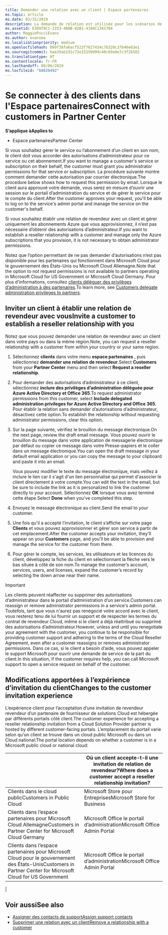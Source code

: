 ```yaml
---
title: Demander une relation avec un client | Espace partenaires
ms.topic: article
ms.date: 03/15/2019
description: La demande de relation est utilisée pour les scénarios de type Multipartenaire et Multicanal. Elle est également utile si un client supprime vos privilèges d’administration délégués et que vous devez les restaurer pour fournir des services d’approvisionnement ou de support.
ms.assetid: E3D979C1-2253-408B-82B1-4104C1341704
author: MaggiePucciEvans
ms.author: evansma
ms.localizationpriority: medium
ms.openlocfilehash: 099f38fa6acf523f7627434c7b320c37b46e63e1
ms.sourcegitcommit: bae29ab191c72e15259d99c40c69a9e7c3f2b502
ms.translationtype: HT
ms.contentlocale: fr-FR
ms.lasthandoff: 08/06/2019
ms.locfileid: "68820492"
---
```

# <a name="connect-with-customers-in-partner-center"></a><span data-ttu-id="0e1df-104">Se connecter à des clients dans l'Espace partenaires</span><span class="sxs-lookup"><span data-stu-id="0e1df-104">Connect with customers in Partner Center</span></span>

<span data-ttu-id="0e1df-105">**S’applique à**</span><span class="sxs-lookup"><span data-stu-id="0e1df-105">**Applies to**</span></span>

-  <span data-ttu-id="0e1df-106">Espace partenaires</span><span class="sxs-lookup"><span data-stu-id="0e1df-106">Partner Center</span></span>

<span data-ttu-id="0e1df-107">Si vous souhaitez gérer le service ou l’abonnement d’un client en son nom, le client doit vous accorder des autorisations d’administrateur pour ce service ou cet abonnement.</span><span class="sxs-lookup"><span data-stu-id="0e1df-107">If you want to manage a customer's service or subscription on their behalf, the customer must grant you administrator permissions for that service or subscription.</span></span> <span data-ttu-id="0e1df-108">La procédure suivante montre comment demander cette autorisation par courrier électronique.</span><span class="sxs-lookup"><span data-stu-id="0e1df-108">The procedure below shows how to request this permission by email.</span></span> <span data-ttu-id="0e1df-109">Lorsque le client aura approuvé votre demande, vous serez en mesure d’ouvrir une session sur le portail d’administration du service et de gérer le service pour le compte du client.</span><span class="sxs-lookup"><span data-stu-id="0e1df-109">After the customer approves your request, you'll be able to log on to the service's admin portal and manage the service on the customer's behalf.</span></span>

<span data-ttu-id="0e1df-110">Si vous souhaitez établir une relation de revendeur avec un client et gérer uniquement les abonnements Azure que vous approvisionnez, il n’est pas nécessaire d’obtenir des autorisations d’administrateur.</span><span class="sxs-lookup"><span data-stu-id="0e1df-110">If you want to establish a reseller relationship with a customer and manage only the Azure subscriptions that you provision, it is not necessary to obtain administrator permissions.</span></span>

<span data-ttu-id="0e1df-111">Notez que l’option permettant de ne pas demander d’autorisations n’est pas disponible pour les partenaires qui fonctionnent dans Microsoft Cloud pour le gouvernement des États-Unis ou Microsoft Cloud Allemagne.</span><span class="sxs-lookup"><span data-stu-id="0e1df-111">Note that the option to not request permissions is not available to partners operating in Microsoft Cloud for US Government or Microsoft Cloud Germany.</span></span> <span data-ttu-id="0e1df-112">Pour plus d’informations, consultez [clients déléguer des privilèges d’administration à des partenaires](https://docs.microsoft.com/partner-center/customers_revoke_admin_privileges).</span><span class="sxs-lookup"><span data-stu-id="0e1df-112">To learn more, see [Customers delegate administration privileges to partners](https://docs.microsoft.com/partner-center/customers_revoke_admin_privileges).</span></span>


## <a name="invite-a-customer-to-establish-a-reseller-relationship-with-you"></a><span data-ttu-id="0e1df-113">Inviter un client à établir une relation de revendeur avec vous</span><span class="sxs-lookup"><span data-stu-id="0e1df-113">Invite a customer to establish a reseller relationship with you</span></span>

<span data-ttu-id="0e1df-114">Notez que vous pouvez demander une relation de revendeur avec un client dans votre pays ou dans la même région.</span><span class="sxs-lookup"><span data-stu-id="0e1df-114">Note, you can request a reseller relationship with a customer from within your country or your same region.</span></span>

1.  <span data-ttu-id="0e1df-115">Sélectionnez **clients** dans votre menu **espace partenaires** , puis sélectionnez **demander une relation de revendeur**.</span><span class="sxs-lookup"><span data-stu-id="0e1df-115">Select **Customers** from your **Partner Center** menu and then select **Request a reseller relationship**.</span></span>

2.  <span data-ttu-id="0e1df-116">Pour demander des autorisations d’administrateur à ce client, sélectionnez **inclure des privilèges d’administration déléguée pour Azure Active Directory et Office 365**.</span><span class="sxs-lookup"><span data-stu-id="0e1df-116">To request administrator permissions from this customer, select **Include delegated administration privileges for Azure Active Directory and Office 365**.</span></span> <span data-ttu-id="0e1df-117">Pour établir la relation sans demander d’autorisations d’administrateur, désactivez cette option.</span><span class="sxs-lookup"><span data-stu-id="0e1df-117">To establish the relationship without requesting administrator permissions, clear this option.</span></span> 

3.  <span data-ttu-id="0e1df-118">Sur la page suivante, vérifiez le brouillon du message électronique.</span><span class="sxs-lookup"><span data-stu-id="0e1df-118">On the next page, review the draft email message.</span></span> <span data-ttu-id="0e1df-119">Vous pouvez ouvrir le brouillon du message dans votre application de messagerie électronique par défaut ou copier ce message dans votre Presse-papiers et le coller dans un message électronique.</span><span class="sxs-lookup"><span data-stu-id="0e1df-119">You can open the draft message in your default email application or you can copy the message to your clipboard and paste it into an email.</span></span> 

    <span data-ttu-id="0e1df-120">Vous pouvez modifier le texte du message électronique, mais veillez à inclure le lien car il s'agit d'un lien personnalisé qui permet d'associer le client directement à votre compte.</span><span class="sxs-lookup"><span data-stu-id="0e1df-120">You can edit the text in the email, but be sure to include the link as it is personalized to link the customer directly to your account.</span></span> <span data-ttu-id="0e1df-121">Sélectionnez **OK** lorsque vous avez terminé cette étape.</span><span class="sxs-lookup"><span data-stu-id="0e1df-121">Select **Done** when you’ve completed this step.</span></span>

3.  <span data-ttu-id="0e1df-122">Envoyez le message électronique au client.</span><span class="sxs-lookup"><span data-stu-id="0e1df-122">Send the email to your customer.</span></span>

5.  <span data-ttu-id="0e1df-123">Une fois qu'il a accepté l’invitation, le client s’affiche sur votre page **Clients** et vous pouvez approvisionner et gérer son service à partir de cet emplacement.</span><span class="sxs-lookup"><span data-stu-id="0e1df-123">After the customer accepts your invitation, they'll appear on your **Customers** page, and you'll be able to provision and manage the service for the customer from there.</span></span>

 
6.  <span data-ttu-id="0e1df-124">Pour gérer le compte, les services, les utilisateurs et les licences du client, développez la fiche du client en sélectionnant la flèche vers le bas située à côté de son nom.</span><span class="sxs-lookup"><span data-stu-id="0e1df-124">To manage the customer’s account, services, users, and licenses, expand the customer’s record by selecting the down arrow near their name.</span></span>


> [!IMPORTANT]  
> <span data-ttu-id="0e1df-125">Les clients peuvent réaffecter ou supprimer des autorisations d’administrateur dans le portail d’administration d’un service.</span><span class="sxs-lookup"><span data-stu-id="0e1df-125">Customers can reassign or remove administrator permissions in a service's admin portal.</span></span> <span data-ttu-id="0e1df-126">Toutefois, tant que vous n'aurez pas renégocié votre accord avec le client, vous resterez tenu de lui fournir un support et de respecter les termes du contrat de revendeur Cloud, même si le client a déjà réattribué ou supprimé des autorisations d’administrateur.</span><span class="sxs-lookup"><span data-stu-id="0e1df-126">However, unless and until you renegotiate your agreement with the customer, you continue to be responsible for providing customer support and adhering to the terms of the Cloud Reseller Agreement, even after a customer reassigns or removes administrator permissions.</span></span> <span data-ttu-id="0e1df-127">Dans ce cas, si le client a besoin d’aide, vous pouvez appeler le support Microsoft pour ouvrir une demande de service de la part du client.</span><span class="sxs-lookup"><span data-stu-id="0e1df-127">In this situation, if the customer requires help, you can call Microsoft support to open a service request on behalf of the customer.</span></span>

## <a name="changes-to-the-customer-invitation-experience"></a><span data-ttu-id="0e1df-128">Modifications apportées à l’expérience d’invitation du client</span><span class="sxs-lookup"><span data-stu-id="0e1df-128">Changes to the customer invitation experience</span></span>

<span data-ttu-id="0e1df-129">L’expérience client pour l’acceptation d’une invitation de revendeur revendeur d’un partenaire de fournisseur de solutions Cloud est hébergée par différents portails côté client.</span><span class="sxs-lookup"><span data-stu-id="0e1df-129">The customer experience for accepting a reseller relationship invitation from a Cloud Solution Provider partner is hosted by different customer-facing portals.</span></span> <span data-ttu-id="0e1df-130">L’emplacement du portail varie selon qu’un client se trouve dans un cloud public Microsoft ou dans un Cloud national:</span><span class="sxs-lookup"><span data-stu-id="0e1df-130">The portal location depends on whether a customer is in a Microsoft public cloud or national cloud:</span></span> 

|  | <span data-ttu-id="0e1df-131">Où un client accepte-t-il une invitation de relation de revendeur?</span><span class="sxs-lookup"><span data-stu-id="0e1df-131">Where does a customer accept a reseller relationship invitation?</span></span> |
|---------|---------
| <span data-ttu-id="0e1df-132">Clients dans le cloud public</span><span class="sxs-lookup"><span data-stu-id="0e1df-132">Customers in Public Cloud</span></span> | <span data-ttu-id="0e1df-133">Microsoft Store pour Entreprises</span><span class="sxs-lookup"><span data-stu-id="0e1df-133">Microsoft Store for Business</span></span> |
| <span data-ttu-id="0e1df-134">Clients dans l’espace partenaires pour Microsoft Cloud Allemagne</span><span class="sxs-lookup"><span data-stu-id="0e1df-134">Customers in Partner Center for Microsoft Cloud Germany</span></span> | <span data-ttu-id="0e1df-135">Microsoft Office le portail d’administration</span><span class="sxs-lookup"><span data-stu-id="0e1df-135">Microsoft Office Admin Portal</span></span> |
| <span data-ttu-id="0e1df-136">Clients dans l’espace partenaires pour Microsoft Cloud pour le gouvernement des États-Unis</span><span class="sxs-lookup"><span data-stu-id="0e1df-136">Customers in Partner Center for Microsoft Cloud for US Government</span></span> | <span data-ttu-id="0e1df-137">Microsoft Office le portail d’administration</span><span class="sxs-lookup"><span data-stu-id="0e1df-137">Microsoft Office Admin Portal</span></span> |
|

## <a name="see-also"></a><span data-ttu-id="0e1df-138">Voir aussi</span><span class="sxs-lookup"><span data-stu-id="0e1df-138">See also</span></span>

- [<span data-ttu-id="0e1df-139">Assigner des contacts de support</span><span class="sxs-lookup"><span data-stu-id="0e1df-139">Assign support contacts</span></span>](assign-support-contacts.md)
- [<span data-ttu-id="0e1df-140">Supprimer une relation avec un client</span><span class="sxs-lookup"><span data-stu-id="0e1df-140">Remove a relationship with a customer</span></span>](remove-a-relationship.md)
